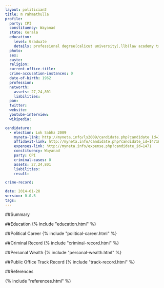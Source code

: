 ```yaml
---
layout: politician2
title: m rahmathulla
profile: 
  party: CPI
  constituency: Wayanad
  state: Kerala
  education: 
    level: Graduate
    details: professional degree(calicut university),llb(law academy trivandrum)
  photo: 
  sex: 
  caste: 
  religion: 
  current-office-title: 
  crime-accusation-instances: 0
  date-of-birth: 1962
  profession: 
  networth: 
    assets: 27,24,801
    liabilities: 
  pan: 
  twitter: 
  website: 
  youtube-interview: 
  wikipedia: 

candidature: 
  - election: Lok Sabha 2009
    myneta-link: http://myneta.info/ls2009/candidate.php?candidate_id=1471
    affidavit-link: http://myneta.info/candidate.php?candidate_id=1471&scan=original
    expenses-link: http://myneta.info/expense.php?candidate_id=1471
    constituency: Wayanad 
    party: CPI
    criminal-cases: 0
    assets: 27,24,801
    liabilities: 
    result:  

crime-record: 

date: 2014-01-28
version: 0.0.5
tags: 
---
```

##Summary


##Education
{% include "education.html" %}


##Political Career
{% include "political-career.html" %}


##Criminal Record
{% include "criminal-record.html" %}


##Personal Wealth
{% include "personal-wealth.html" %}


##Public Office Track Record
{% include "track-record.html" %}


##References


{% include "references.html" %}